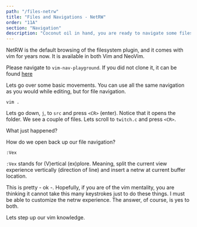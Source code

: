 ```yaml
---
path: "/files-netrw"
title: "Files and Navigations - NetRW"
order: "11A"
section: "Navigation"
description: "Coconut oil in hand, you are ready to navigate some files with NetRW."
---
```


NetRW is the default browsing of the filesystem plugin, and it comes with vim
for years now.  It is available in both Vim and NeoVim.

Please navigate to `vim-nav-playground`.  If you did not clone it, it can be
found [here](https://github.com/ThePrimeagen/vim-nav-playground)

Lets go over some basic movements.  You can use all the same navigation as you
would while editing, but for file navigation.

```viml
vim .
```

Lets go down, `j`, to `src` and press `<CR>` (enter).  Notice that it opens the
folder.  We see a couple of files.  Lets scroll to `twitch.c` and press `<CR>`.

What just happened?

How do we open back up our file navigation?

```viml
:Vex
```

`:Vex` stands for (V)ertical (ex)plore.  Meaning, split the current view
experience vertically (direction of line) and insert a netrw at current
buffer location.

This is pretty - ok -.  Hopefully, if you are of the vim mentality, you are
thinking it cannot take this many keystrokes just to do these things.  I must
be able to customize the netrw experience.  The answer, of course, is yes to
both.

Lets step up our vim knowledge.
